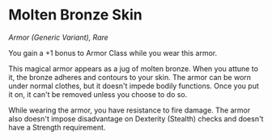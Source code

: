 # Molten Bronze Skin
*Armor (Generic Variant), Rare*

You gain a +1 bonus to Armor Class while you wear this armor.

This magical armor appears as a jug of molten bronze. When you attune to it, the bronze adheres and contours to your skin. The armor can be worn under normal clothes, but it doesn't impede bodily functions. Once you put it on, it can't be removed unless you choose to do so.

While wearing the armor, you have resistance to fire damage. The armor also doesn't impose disadvantage on Dexterity (Stealth) checks and doesn't have a Strength requirement.